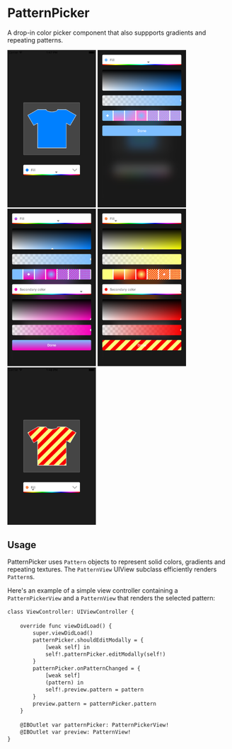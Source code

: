 # PatternPicker

A drop-in color picker component that also suppports gradients and repeating patterns.

<img src="https://raw.githubusercontent.com/nate-parrott/PatternPicker/master/Screenshots/Blue.png" width="200"/> <img src="https://raw.githubusercontent.com/nate-parrott/PatternPicker/master/Screenshots/LightBlue.png" width="200"/> <img src="https://raw.githubusercontent.com/nate-parrott/PatternPicker/master/Screenshots/BluePink.png" width="200"/> <img src="https://raw.githubusercontent.com/nate-parrott/PatternPicker/master/Screenshots/RedYellow.png" width="200"/> <img src="https://raw.githubusercontent.com/nate-parrott/PatternPicker/master/Screenshots/RedYellowFinal.png" width="200"/>

## Usage

PatternPicker uses `Pattern` objects to represent solid colors, gradients and repeating textures. The `PatternView` UIView subclass efficiently renders `Pattern`s.

Here's an example of a simple view controller containing a `PatternPickerView` and a `PatternView` that renders the selected pattern:

	class ViewController: UIViewController {

	    override func viewDidLoad() {
	        super.viewDidLoad()
	        patternPicker.shouldEditModally = {
	            [weak self] in
	            self!.patternPicker.editModally(self!)
	        }
	        patternPicker.onPatternChanged = {
	            [weak self]
	            (pattern) in
	            self!.preview.pattern = pattern
	        }
	        preview.pattern = patternPicker.pattern
	    }
    
	    @IBOutlet var patternPicker: PatternPickerView!
	    @IBOutlet var preview: PatternView!
	}


